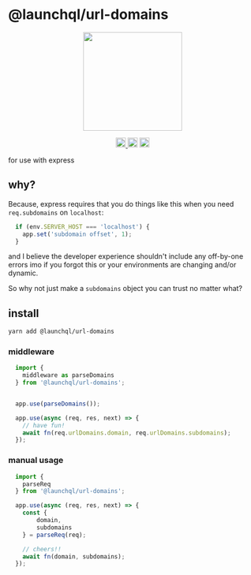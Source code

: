 # @launchql/url-domains

<p align="center" width="100%">
  <img height="200" src="https://github.com/user-attachments/assets/d0456af5-b6e9-422e-a45d-2574d5be490f" />
</p>

<p align="center" width="100%">
  <a href="https://github.com/launchql/launchql-2.0/actions/workflows/run-tests.yaml">
    <img height="20" src="https://github.com/launchql/launchql-2.0/actions/workflows/run-tests.yaml/badge.svg" />
  </a>
   <a href="https://github.com/launchql/launchql-2.0/blob/main/LICENSE-MIT"><img height="20" src="https://img.shields.io/badge/license-MIT-blue.svg"/></a>
   <a href="https://www.npmjs.com/package/@launchql/url-domains"><img height="20" src="https://img.shields.io/github/package-json/v/launchql/launchql-2.0?filename=packages%2Furl-domains%2Fpackage.json"/></a>
</p>

for use with express

## why?

Because, express requires that you do things like this when you need `req.subdomains` on `localhost`:

```js
  if (env.SERVER_HOST === 'localhost') {
    app.set('subdomain offset', 1);
  }
```

and I believe the developer experience shouldn't include any off-by-one errors imo if you forgot this or your environments are changing and/or dynamic.

So why not just make a `subdomains` object you can trust no matter what?

## install

```sh
yarn add @launchql/url-domains
```

### middleware

```js
  import {
    middleware as parseDomains
  } from '@launchql/url-domains';


  app.use(parseDomains());

  app.use(async (req, res, next) => {
    // have fun!
    await fn(req.urlDomains.domain, req.urlDomains.subdomains);
  });
```

### manual usage

```js
  import {
    parseReq
  } from '@launchql/url-domains';

  app.use(async (req, res, next) => {
    const {
        domain,
        subdomains
    } = parseReq(req);

    // cheers!!
    await fn(domain, subdomains);
  });
```